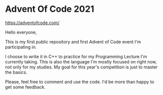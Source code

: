 # Advent Of Code 2021
https://adventofcode.com/

Hello everyone,

This is my first public repository and first Advent of Code event I'm participating in.

I choose to write it in C++ to practice for my Programming Lecture I'm currently taking.
This is also the language I'm mostly focused on right now, not only for my studies.
My goal for this year's competition is just to master the basics.

Please, feel free to comment and use the code. I'd be more than happy to get some feedback. 
